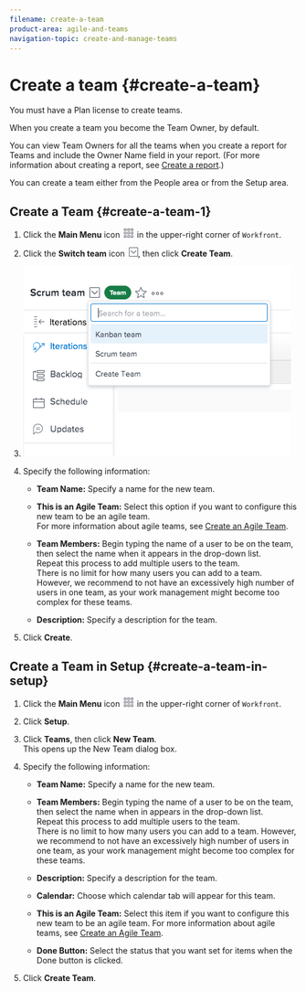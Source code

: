```yaml
---
filename: create-a-team
product-area: agile-and-teams
navigation-topic: create-and-manage-teams
---
```





# Create a team {#create-a-team}

You must have a Plan license to create teams. 


When you create a team you become the Team Owner, by default.


You can view Team Owners for all the teams when you create a report for Teams and include the Owner Name field in your report. (For more information about creating a report, see [Create a report](create-report.md).)


You can create a team either from the People area or from the Setup area.


## Create a Team {#create-a-team-1}




1. Click the **Main Menu** icon ![](assets/main-menu-icon.png) in the upper-right corner of `Workfront`.

1. Click the **Switch team** icon ![](assets/switch-team-icon.png), then click **Create Team**.

1.  ![](assets/create-team.png)

1. Specify the following information: 
    
    
    * **Team Name:** Specify a name for the new team.
    * **This is an Agile Team:**&nbsp;Select this option if you want to configure this new team to be an agile team.  
      For more information about agile teams, see [Create an Agile Team](create-an-agile-team.md).
    
    * **Team Members:** Begin typing the name of a user to be on the team, then select the name when it appears in the drop-down list.  
      Repeat this process to add multiple users to the team.  
      There is no limit for how many users you can add to a team. However, we recommend to not have an excessively high number of users in one team, as your work management might become too complex for these teams.
    
    * **Description:** Specify a description for the team.
    
    
1. Click **Create**.




## Create a Team in Setup {#create-a-team-in-setup}




1. Click the **Main Menu** icon ![](assets/main-menu-icon.png) in the upper-right corner of `Workfront`.

1. Click **Setup**.
1. Click&nbsp;**Teams**, then click&nbsp;**New Team**.  
   This opens up the New Team dialog box.

1.  Specify the following information: 
    
    
    * **Team Name:** Specify a name for the new team.
    * **Team Members:** Begin typing the name of a user to be on the team, then select the name when in appears in the drop-down list.  
      Repeat this process to add multiple users to the team.  
      There is no limit to how many users you can add to a team. However, we recommend to not have an excessively high number of users in one team, as your work management might become too complex for these teams.  
    
    * **Description:** Specify a description for the team.
    * **Calendar:** Choose which calendar tab will appear for this team.
    * **This is an Agile Team:** Select this item if you want to configure this new team to be an agile team. For more information about agile teams, see [Create an Agile Team](create-an-agile-team.md).
    
    * **Done Button:** Select the status that you want set for&nbsp;items when the Done button is clicked.  
    
    
    
1. Click&nbsp;**Create Team**.


